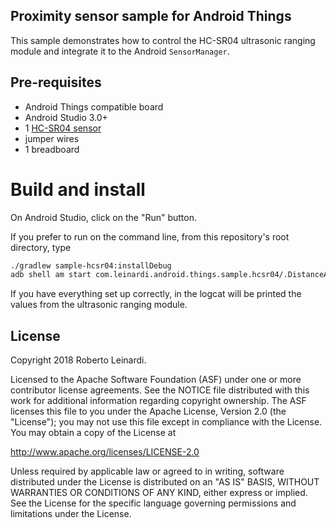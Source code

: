 ## Proximity sensor sample for Android Things

This sample demonstrates how to control the HC-SR04 ultrasonic ranging module
and integrate it to the Android `SensorManager`.
                                                           


## Pre-requisites

- Android Things compatible board
- Android Studio 3.0+
- 1 [HC-SR04 sensor](http://www.elecfreaks.com/store/hcsr04-ultrasonic-sensor-distance-measuring-module-ultra01-p-91.html)
- jumper wires
- 1 breadboard


# Build and install

On Android Studio, click on the "Run" button.

If you prefer to run on the command line, from this repository's root directory, type

```bash
./gradlew sample-hcsr04:installDebug
adb shell am start com.leinardi.android.things.sample.hcsr04/.DistanceActivity
```

If you have everything set up correctly, in the logcat will be printed the values
from the ultrasonic ranging module.


## License

Copyright 2018 Roberto Leinardi.

Licensed to the Apache Software Foundation (ASF) under one or more contributor
license agreements.  See the NOTICE file distributed with this work for
additional information regarding copyright ownership.  The ASF licenses this
file to you under the Apache License, Version 2.0 (the "License"); you may not
use this file except in compliance with the License.  You may obtain a copy of
the License at

  http://www.apache.org/licenses/LICENSE-2.0

Unless required by applicable law or agreed to in writing, software
distributed under the License is distributed on an "AS IS" BASIS, WITHOUT
WARRANTIES OR CONDITIONS OF ANY KIND, either express or implied.  See the
License for the specific language governing permissions and limitations under
the License.
